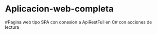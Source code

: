 # Aplicacion-web-completa

#Pagina web tipo SPA con conexion a ApiRestFull en C# con acciones de lectura
